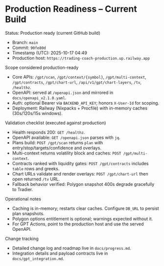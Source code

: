 # Production Readiness – Current Build

Status: Production ready (current GitHub build)

- Branch: `main`
- Commit: `90fe80d`
- Timestamp (UTC): 2025-10-17 04:49
- Production host: `https://trading-coach-production.up.railway.app`

Scope considered production-ready
- Core APIs: `/gpt/scan`, `/gpt/context/{symbol}`, `/gpt/multi-context`, `/gpt/contracts`, `/gpt/chart-url`, `/api/v1/gpt/chart-layers`, `/tv`, `/healthz`.
- OpenAPI: served at `/openapi.json` and mirrored in `docs/openapi_v2.1.0.yaml`.
- Auth: optional Bearer via `BACKEND_API_KEY`; honors `X-User-Id` for scoping.
- Deployment: Railway (Nixpacks + Procfile) with in-memory caches (30s/120s/15s windows).

Validation checklist (executed against production)
- Health responds 200: `GET /healthz`.
- OpenAPI available: `GET /openapi.json` parses with `jq`.
- Plans build: `POST /gpt/scan` returns `plan` with entry/stop/targets/confidence and overlays.
- Multi-context returns volatility block and caches: `POST /gpt/multi-context`.
- Contracts ranked with liquidity gates: `POST /gpt/contracts` includes `table` rows and greeks.
- Chart URLs validate and render overlays: `POST /gpt/chart-url` then open returned `/tv` URL.
- Fallback behavior verified: Polygon snapshot 400s degrade gracefully to Tradier.

Operational notes
- Caching is in-memory; restarts clear caches. Configure `DB_URL` to persist plan snapshots.
- Polygon options entitlement is optional; warnings expected without it.
- For GPT Actions, point to the production host and use the served OpenAPI.

Change tracking
- Detailed change log and roadmap live in `docs/progress.md`.
- Integration details and payload contracts live in `docs/gpt_integration.md`.

